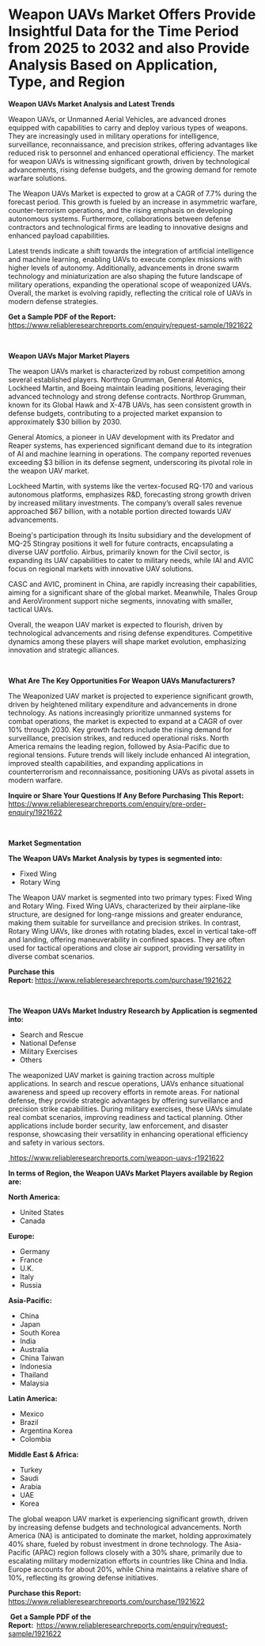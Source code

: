 <p><h1>Weapon UAVs Market Offers Provide Insightful Data for the Time Period from 2025 to 2032 and also Provide Analysis Based on Application, Type, and Region</h1></p><p><strong>Weapon UAVs Market Analysis and Latest Trends</strong></p>
<p><p>Weapon UAVs, or Unmanned Aerial Vehicles, are advanced drones equipped with capabilities to carry and deploy various types of weapons. They are increasingly used in military operations for intelligence, surveillance, reconnaissance, and precision strikes, offering advantages like reduced risk to personnel and enhanced operational efficiency. The market for weapon UAVs is witnessing significant growth, driven by technological advancements, rising defense budgets, and the growing demand for remote warfare solutions.</p><p>The Weapon UAVs Market is expected to grow at a CAGR of 7.7% during the forecast period. This growth is fueled by an increase in asymmetric warfare, counter-terrorism operations, and the rising emphasis on developing autonomous systems. Furthermore, collaborations between defense contractors and technological firms are leading to innovative designs and enhanced payload capabilities. </p><p>Latest trends indicate a shift towards the integration of artificial intelligence and machine learning, enabling UAVs to execute complex missions with higher levels of autonomy. Additionally, advancements in drone swarm technology and miniaturization are also shaping the future landscape of military operations, expanding the operational scope of weaponized UAVs. Overall, the market is evolving rapidly, reflecting the critical role of UAVs in modern defense strategies.</p></p>
<p><strong>Get a Sample PDF of the Report:&nbsp;</strong> <a href="https://www.reliableresearchreports.com/enquiry/request-sample/1921622?utm_campaign=24&utm_medium=2&utm_source=Github&utm_content=ia&utm_term=12042025&utm_id=weapon-uavs">https://www.reliableresearchreports.com/enquiry/request-sample/1921622</a></p>
<p>&nbsp;</p>
<p><strong>Weapon UAVs Major Market Players</strong></p>
<p><p>The weapon UAVs market is characterized by robust competition among several established players. Northrop Grumman, General Atomics, Lockheed Martin, and Boeing maintain leading positions, leveraging their advanced technology and strong defense contracts. Northrop Grumman, known for its Global Hawk and X-47B UAVs, has seen consistent growth in defense budgets, contributing to a projected market expansion to approximately $30 billion by 2030.</p><p>General Atomics, a pioneer in UAV development with its Predator and Reaper systems, has experienced significant demand due to its integration of AI and machine learning in operations. The company reported revenues exceeding $3 billion in its defense segment, underscoring its pivotal role in the weapon UAV market.</p><p>Lockheed Martin, with systems like the vertex-focused RQ-170 and various autonomous platforms, emphasizes R&D, forecasting strong growth driven by increased military investments. The company’s overall sales revenue approached $67 billion, with a notable portion directed towards UAV advancements.</p><p>Boeing's participation through its Insitu subsidiary and the development of MQ-25 Stingray positions it well for future contracts, encapsulating a diverse UAV portfolio. Airbus, primarily known for the Civil sector, is expanding its UAV capabilities to cater to military needs, while IAI and AVIC focus on regional markets with innovative UAV solutions.</p><p>CASC and AVIC, prominent in China, are rapidly increasing their capabilities, aiming for a significant share of the global market. Meanwhile, Thales Group and AeroVironment support niche segments, innovating with smaller, tactical UAVs.</p><p>Overall, the weapon UAV market is expected to flourish, driven by technological advancements and rising defense expenditures. Competitive dynamics among these players will shape market evolution, emphasizing innovation and strategic alliances.</p></p>
<p>&nbsp;</p>
<p><strong>What Are The Key Opportunities For Weapon UAVs Manufacturers?</strong></p>
<p><p>The Weaponized UAV market is projected to experience significant growth, driven by heightened military expenditure and advancements in drone technology. As nations increasingly prioritize unmanned systems for combat operations, the market is expected to expand at a CAGR of over 10% through 2030. Key growth factors include the rising demand for surveillance, precision strikes, and reduced operational risks. North America remains the leading region, followed by Asia-Pacific due to regional tensions. Future trends will likely include enhanced AI integration, improved stealth capabilities, and expanding applications in counterterrorism and reconnaissance, positioning UAVs as pivotal assets in modern warfare.</p></p>
<p><strong>Inquire or Share Your Questions If Any Before Purchasing This Report:</strong> <a href="https://www.reliableresearchreports.com/enquiry/pre-order-enquiry/1921622?utm_campaign=24&utm_medium=2&utm_source=Github&utm_content=ia&utm_term=12042025&utm_id=weapon-uavs">https://www.reliableresearchreports.com/enquiry/pre-order-enquiry/1921622</a></p>
<p>&nbsp;</p>
<p><strong>Market Segmentation</strong></p>
<p><strong>The Weapon UAVs Market Analysis by types is segmented into:</strong></p>
<p><ul><li>Fixed Wing</li><li>Rotary Wing</li></ul></p>
<p><p>The Weapon UAV market is segmented into two primary types: Fixed Wing and Rotary Wing. Fixed Wing UAVs, characterized by their airplane-like structure, are designed for long-range missions and greater endurance, making them suitable for surveillance and precision strikes. In contrast, Rotary Wing UAVs, like drones with rotating blades, excel in vertical take-off and landing, offering maneuverability in confined spaces. They are often used for tactical operations and close air support, providing versatility in diverse combat scenarios.</p></p>
<p><strong>Purchase this Report:&nbsp;</strong><a href="https://www.reliableresearchreports.com/purchase/1921622?utm_campaign=24&utm_medium=2&utm_source=Github&utm_content=ia&utm_term=12042025&utm_id=weapon-uavs">https://www.reliableresearchreports.com/purchase/1921622</a></p>
<p>&nbsp;</p>
<p><strong>The Weapon UAVs Market Industry Research by Application is segmented into:</strong></p>
<p><ul><li>Search and Rescue</li><li>National Defense</li><li>Military Exercises</li><li>Others</li></ul></p>
<p><p>The weaponized UAV market is gaining traction across multiple applications. In search and rescue operations, UAVs enhance situational awareness and speed up recovery efforts in remote areas. For national defense, they provide strategic advantages by offering surveillance and precision strike capabilities. During military exercises, these UAVs simulate real combat scenarios, improving readiness and tactical planning. Other applications include border security, law enforcement, and disaster response, showcasing their versatility in enhancing operational efficiency and safety in various sectors.</p></p>
<p><a href="https://www.reliableresearchreports.com/weapon-uavs-r1921622?utm_campaign=24&utm_medium=2&utm_source=Github&utm_content=ia&utm_term=12042025&utm_id=weapon-uavs">&nbsp;https://www.reliableresearchreports.com/weapon-uavs-r1921622</a></p>
<p><strong>In terms of Region, the Weapon UAVs Market Players available by Region are:</strong></p>
<p>
    <p> <strong> North America: </strong>
        <ul>
            <li>United States</li>
            <li>Canada</li>
        </ul>
        </p> 
    <p> <strong> Europe: </strong>
        <ul>
            <li>Germany</li>
            <li>France</li>
            <li>U.K.</li>
            <li>Italy</li>
            <li>Russia</li>
        </ul>
        </p> 
    <p> <strong> Asia-Pacific: </strong>
        <ul>
            <li>China</li>
            <li>Japan</li>
            <li>South Korea</li>
            <li>India</li>
            <li>Australia</li>
            <li>China Taiwan</li>
            <li>Indonesia</li>
            <li>Thailand</li>
            <li>Malaysia</li>
        </ul>
        </p> 
    <p> <strong> Latin America: </strong>
        <ul>
            <li>Mexico</li>
            <li>Brazil</li>
            <li>Argentina Korea</li>
            <li>Colombia</li>
        </ul>
        </p> 
    <p> <strong> Middle East & Africa: </strong>
        <ul>
            <li>Turkey</li>
            <li>Saudi</li>
            <li>Arabia</li>
            <li>UAE</li>
            <li>Korea</li>
        </ul>
    </p>
    </p>
<p><p>The global weapon UAV market is experiencing significant growth, driven by increasing defense budgets and technological advancements. North America (NA) is anticipated to dominate the market, holding approximately 40% share, fueled by robust investment in drone technology. The Asia-Pacific (APAC) region follows closely with a 30% share, primarily due to escalating military modernization efforts in countries like China and India. Europe accounts for about 20%, while China maintains a relative share of 10%, reflecting its growing defense initiatives.</p></p>
<p><strong>Purchase this Report: </strong><a href="https://www.reliableresearchreports.com/purchase/1921622?utm_campaign=24&utm_medium=2&utm_source=Github&utm_content=ia&utm_term=12042025&utm_id=weapon-uavs">https://www.reliableresearchreports.com/purchase/1921622</a></p>
<p>&nbsp;<strong>Get a Sample PDF of the Report:&nbsp;&nbsp;</strong><a href="https://www.reliableresearchreports.com/enquiry/request-sample/1921622?utm_campaign=24&utm_medium=2&utm_source=Github&utm_content=ia&utm_term=12042025&utm_id=weapon-uavs">https://www.reliableresearchreports.com/enquiry/request-sample/1921622</a></p>
<p><strong></strong></p>
<p><p></p><p></p><p></p></p>